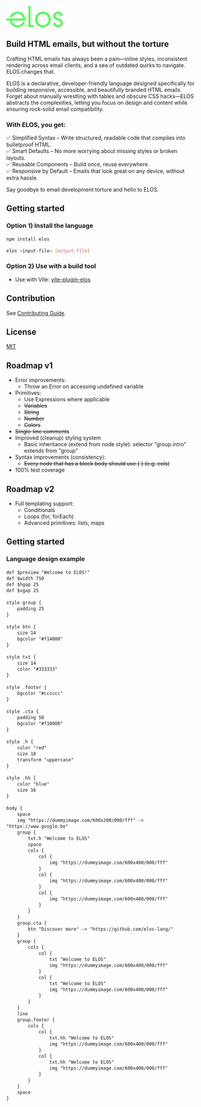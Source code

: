 <p>
  <a href="https://github.com/elos-lang/elos">
    <img width="150" src="https://raw.githubusercontent.com/elos-lang/elos/main/logo.png">
  </a>
</p>

## Build HTML emails, but without the torture

Crafting HTML emails has always been a pain—inline styles, inconsistent 
rendering across email clients, and a sea of outdated quirks to navigate. 
ELOS changes that.

ELOS is a declarative, developer-friendly language designed specifically for 
building responsive, accessible, and beautifully branded HTML emails. Forget about 
manually wrestling with tables and obscure CSS hacks—ELOS abstracts the complexities, 
letting you focus on design and content while ensuring rock-solid email compatibility.

### With ELOS, you get:
✅ Simplified Syntax – Write structured, readable code that compiles into bulletproof HTML.<br />
✅ Smart Defaults – No more worrying about missing styles or broken layouts.<br />
✅ Reusable Components – Build once, reuse everywhere.<br />
✅ Responsive by Default – Emails that look great on any device, without extra hassle.<br />

Say goodbye to email development torture and hello to ELOS.

## Getting started

### Option 1) Install the language

```bash
npm install elos
```

```bash
elos <input-file> [output-file]
```

### Option 2) Use with a build tool
- Use with Vite: [vite-plugin-elos](https://github.com/elos-lang/vite-plugin-elos)

## Contribution
See [Contributing Guide](CONTRIBUTING.md).

## License
[MIT](LICENSE)

## Roadmap v1
- Error improvements:
  - Throw an Error on accessing undefined variable
- Primitives:
  - Use Expressions where applicable
  - ~~Variables~~
  - ~~String~~
  - ~~Number~~
  - ~~Colors~~
- ~~Single-line comments~~
- Improved (cleanup) styling system
  - Basic inheritance (extend from node style): selector "group.intro" extends from "group"
- Syntax improvements (consistency):
  - ~~Every node that has a block body should use { } (e.g. cols)~~
- 100% test coverage

## Roadmap v2
- Full templating support:
  - Conditionals
  - Loops (for, forEach)
  - Advanced primitives: lists, maps

## Getting started

### Language design example
```
def $preview "Welcome to ELOS!"
def $width 750
def $hgap 25
def $vgap 25

style group {
    padding 25
}

style btn {
    size 14
    bgcolor "#f14000"
}

style txt {
    size 14
    color "#333333"
}

style .footer {
    bgcolor "#cccccc"
}

style .cta {
    padding 50
    bgcolor "#f10000"
}

style .h {
    color "red"
    size 18
    transform "uppercase"
}

style .hh {
    color "blue"
    size 16
}

body {
    space
    img "https://dummyimage.com/600x200/000/fff" -> "https://www.google.be"
    group {
        txt.h "Welcome to ELOS"
        space
        cols {
            col {
                img "https://dummyimage.com/600x400/000/fff"
            }
            col {
                img "https://dummyimage.com/600x400/000/fff"
            }
            col {
                img "https://dummyimage.com/600x400/000/fff"
            }
        }
    }
    group.cta {
        btn "Discover more" -> "https://github.com/elos-lang/"
    }
    group {
        cols {
            col {
                txt "Welcome to ELOS"
                img "https://dummyimage.com/600x400/000/fff"
            }
            col {
                txt "Welcome to ELOS"
                img "https://dummyimage.com/600x400/000/fff"
            }
        }
    }
    line
    group.footer {
        cols {
            col {
                txt.hh "Welcome to ELOS"
                img "https://dummyimage.com/600x400/000/fff"
            }
            col {
                txt.hh "Welcome to ELOS"
                img "https://dummyimage.com/600x400/000/fff"
            }
        }
    }
    space
}
```
